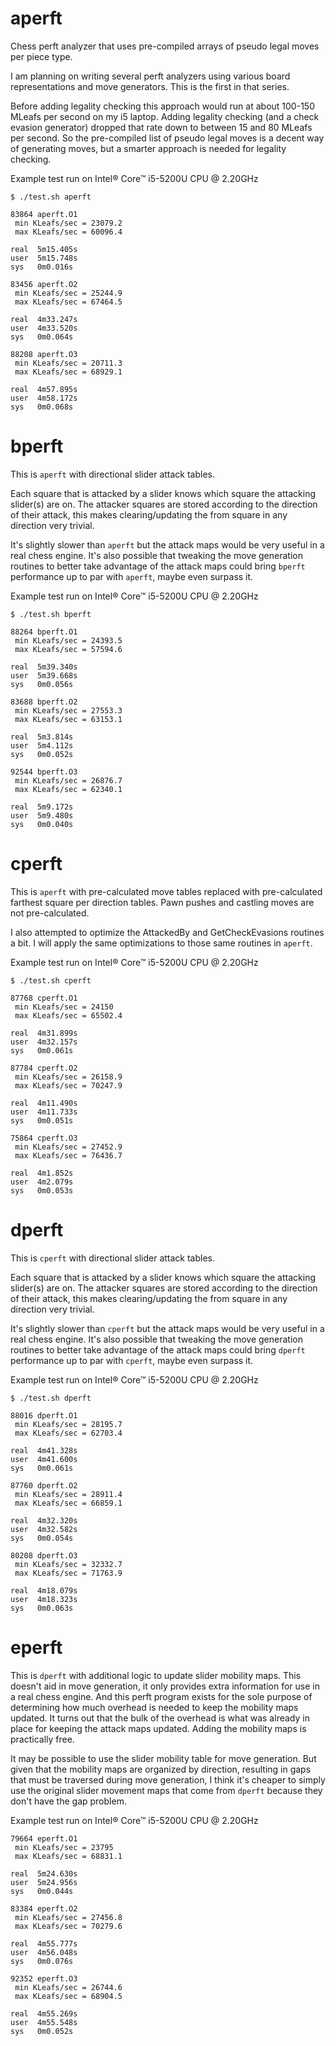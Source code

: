 # aperft
Chess perft analyzer that uses pre-compiled arrays of pseudo legal moves per piece type.

I am planning on writing several perft analyzers using various board representations and move generators.  This is the first in that series.

Before adding legality checking this approach would run at about 100-150 MLeafs per second on my i5 laptop.  Adding legality checking (and a check evasion generator) dropped that rate down to between 15 and 80 MLeafs per second.  So the pre-compiled list of pseudo legal moves is a decent way of generating moves, but a smarter approach is needed for legality checking.

Example test run on Intel® Core™ i5-5200U CPU @ 2.20GHz

    $ ./test.sh aperft

    83864 aperft.O1
     min KLeafs/sec = 23079.2
     max KLeafs/sec = 60096.4

    real  5m15.405s
    user  5m15.748s
    sys   0m0.016s

    83456 aperft.O2
     min KLeafs/sec = 25244.9
     max KLeafs/sec = 67464.5

    real  4m33.247s
    user  4m33.520s
    sys   0m0.064s

    88208 aperft.O3
     min KLeafs/sec = 20711.3
     max KLeafs/sec = 68929.1

    real  4m57.895s
    user  4m58.172s
    sys   0m0.068s

# bperft
This is `aperft` with directional slider attack tables.

Each square that is attacked by a slider knows which square the attacking slider(s) are on.  The attacker squares are stored according to the direction of their attack, this makes clearing/updating the from square in any direction very trivial.

It's slightly slower than `aperft` but the attack maps would be very useful in a real chess engine.  It's also possible that tweaking the move generation routines to better take advantage of the attack maps could bring `bperft` performance up to par with `aperft`, maybe even surpass it.

Example test run on Intel® Core™ i5-5200U CPU @ 2.20GHz

    $ ./test.sh bperft

    88264 bperft.O1
     min KLeafs/sec = 24393.5
     max KLeafs/sec = 57594.6

    real  5m39.340s
    user  5m39.668s
    sys   0m0.056s

    83688 bperft.O2
     min KLeafs/sec = 27553.3
     max KLeafs/sec = 63153.1

    real  5m3.814s
    user  5m4.112s
    sys   0m0.052s

    92544 bperft.O3
     min KLeafs/sec = 26876.7
     max KLeafs/sec = 62340.1

    real  5m9.172s
    user  5m9.480s
    sys   0m0.040s

# cperft
This is `aperft` with pre-calculated move tables replaced with pre-calculated farthest square per direction tables.  Pawn pushes and castling moves are not pre-calculated.

I also attempted to optimize the AttackedBy and GetCheckEvasions routines a bit.  I will apply the same optimizations to those same routines in `aperft`.

Example test run on Intel® Core™ i5-5200U CPU @ 2.20GHz

    $ ./test.sh cperft

    87768 cperft.O1
     min KLeafs/sec = 24150
     max KLeafs/sec = 65502.4

    real  4m31.899s
    user  4m32.157s
    sys   0m0.061s

    87784 cperft.O2
     min KLeafs/sec = 26158.9
     max KLeafs/sec = 70247.9

    real  4m11.490s
    user  4m11.733s
    sys   0m0.051s

    75864 cperft.O3
     min KLeafs/sec = 27452.9
     max KLeafs/sec = 76436.7

    real  4m1.852s
    user  4m2.079s
    sys   0m0.053s

# dperft
This is `cperft` with directional slider attack tables.

Each square that is attacked by a slider knows which square the attacking slider(s) are on.  The attacker squares are stored according to the direction of their attack, this makes clearing/updating the from square in any direction very trivial.

It's slightly slower than `cperft` but the attack maps would be very useful in a real chess engine.  It's also possible that tweaking the move generation routines to better take advantage of the attack maps could bring `dperft` performance up to par with `cperft`, maybe even surpass it.

Example test run on Intel® Core™ i5-5200U CPU @ 2.20GHz

    $ ./test.sh dperft

    88016 dperft.O1
     min KLeafs/sec = 28195.7
     max KLeafs/sec = 62703.4

    real  4m41.328s
    user  4m41.600s
    sys   0m0.061s

    87760 dperft.O2
     min KLeafs/sec = 28911.4
     max KLeafs/sec = 66859.1

    real  4m32.320s
    user  4m32.582s
    sys   0m0.054s

    80208 dperft.O3
     min KLeafs/sec = 32332.7
     max KLeafs/sec = 71763.9

    real  4m18.079s
    user  4m18.323s
    sys   0m0.063s

# eperft
This is `dperft` with additional logic to update slider mobility maps.  This doesn't aid in move generation, it only provides extra information for use in a real chess engine.  And this perft program exists for the sole purpose of determining how much overhead is needed to keep the mobility maps updated.  It turns out that the bulk of the overhead is what was already in place for keeping the attack maps updated.  Adding the mobility maps is practically free.

It may be possible to use the slider mobility table for move generation.  But given that the mobility maps are organized by direction, resulting in gaps that must be traversed during move generation, I think it's cheaper to simply use the original slider movement maps that come from `dperft` because they don't have the gap problem.

Example test run on Intel® Core™ i5-5200U CPU @ 2.20GHz

    79664 eperft.O1
     min KLeafs/sec = 23795
     max KLeafs/sec = 68831.1

    real  5m24.630s
    user  5m24.956s
    sys   0m0.044s

    83384 eperft.O2
     min KLeafs/sec = 27456.8
     max KLeafs/sec = 70279.6

    real  4m55.777s
    user  4m56.048s
    sys   0m0.076s

    92352 eperft.O3
     min KLeafs/sec = 26744.6
     max KLeafs/sec = 68904.5

    real  4m55.269s
    user  4m55.548s
    sys   0m0.052s

